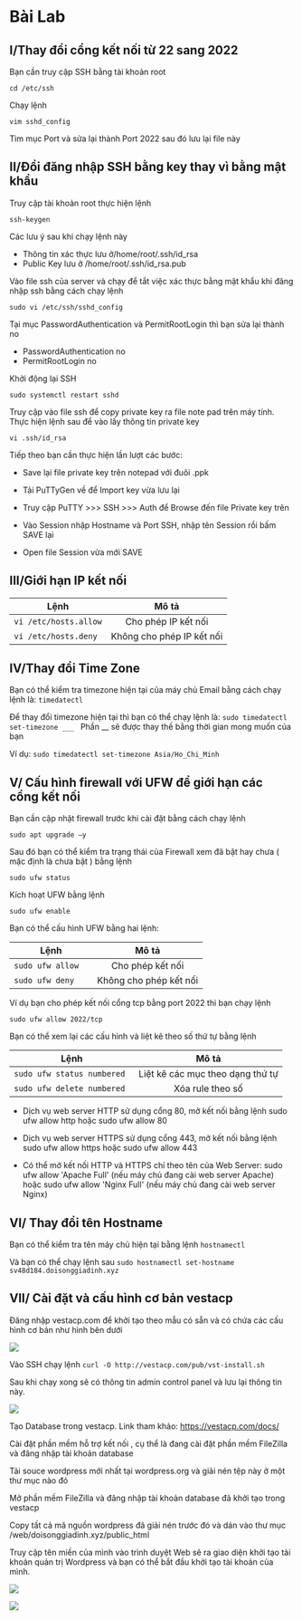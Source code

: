 # Bài Lab
## I/Thay đổi cổng kết nối từ 22 sang 2022
Bạn cần truy cập SSH bằng tài khoản root

` cd /etc/ssh `

Chạy lệnh 

` vim sshd_config `

Tìm mục Port và sửa lại thành Port 2022 sau đó lưu lại file này

## II/Đổi đăng nhập SSH bằng key thay vì bằng mật khẩu

Truy cập tài khoản root thực hiện lệnh

` ssh-keygen `

Các lưu ý sau khi chạy lệnh này
+  Thông tin xác thực lưu ở/home/root/.ssh/id_rsa
+  Public Key lưu ở /home/root/.ssh/id_rsa.pub

Vào file ssh của server và chạy để tắt việc xác thực bằng mật khẩu khi đăng nhập ssh bằng cách chạy lệnh

` sudo vi /etc/ssh/sshd_config `

Tại mục PasswordAuthentication và PermitRootLogin thì bạn sửa lại thành no

+  PasswordAuthentication no
+  PermitRootLogin no

Khởi động lại SSH

` sudo systemctl restart sshd `

Truy cập vào file ssh để copy private key ra file note pad trên máy tính. Thực hiện lệnh sau để vào lấy thông tin private key
 
 ` vi .ssh/id_rsa `
 
Tiếp theo bạn cần thực hiện lần lượt các bước: 
 
 + Save lại file private key trên notepad với đuôi .ppk

 + Tải PuTTyGen về để Import key vừa lưu lại

 + Truy cập PuTTY >>> SSH >>> Auth để Browse đến file Private key trên

 + Vào Session nhập Hostname và Port SSH, nhập tên Session rồi bấm SAVE lại

 + Open file Session vừa mới SAVE

## III/Giới hạn IP kết nối

| Lệnh   | Mô tả     |
| ------------- |:-------------:|
| ` vi /etc/hosts.allow `   | Cho phép IP kết nối   |
| ` vi /etc/hosts.deny `   | Không cho phép IP kết nối       |


## IV/Thay đổi Time Zone

Bạn có thể kiểm tra timezone hiện tại của máy chủ Email bằng cách chạy lệnh là: ` timedatectl `

Để thay đổi timezone hiện tại thì bạn có thể chạy lệnh là: ` sudo timedatectl set-timezone ___  ` Phần __ sẽ được thay thế bằng thời gian mong muốn của bạn

Ví dụ: ` sudo timedatectl set-timezone Asia/Ho_Chi_Minh `

## V/ Cấu hình firewall với UFW để giới hạn các cổng kết nối 

Bạn cần cập nhật firewall trước khi cài đặt bằng cách chạy lệnh 

` sudo apt upgrade –y `

Sau đó bạn có thể kiểm tra trạng thái của Firewall xem đã bật hay chưa ( mặc định là chưa bật ) bằng lệnh 

` sudo ufw status `

Kích hoạt UFW bằng lệnh

` sudo ufw enable `

Bạn có thể cấu hình UFW bằng hai lệnh:

| Lệnh   | Mô tả     |
| ------------- |:-------------:|
| ` sudo ufw allow   `   | Cho phép kết nối   |
| ` sudo ufw deny  `   | Không cho phép kết nối     |

Ví dụ bạn cho phép kết nối cổng tcp bằng port 2022 thì bạn chạy lệnh 

` sudo ufw allow 2022/tcp `

Bạn có thể xem lại các cấu hình và liệt kê theo số thứ tự bằng lệnh 

| Lệnh   | Mô tả     |
| ------------- |:-------------:|
| ` sudo ufw status numbered  `   | Liệt kê các mục theo dạng thứ tự   |
| ` sudo ufw delete numbered  `   | Xóa rule theo số       |

 + Dịch vụ web server HTTP sử dụng cổng 80, mở kết nối bằng lệnh sudo ufw allow http hoặc sudo ufw allow 80 

 + Dịch vụ web server HTTPS sử dụng cổng 443, mở kết nối bằng lệnh sudo ufw allow https hoặc sudo ufw allow 443 

 + Có thể mở kết nối HTTP và HTTPS chỉ theo tên của Web Server: sudo ufw allow 'Apache Full' (nếu máy chủ đang cài web server Apache) hoặc sudo ufw allow 'Nginx Full' (nếu máy chủ đang cài web server Nginx) 

## VI/ Thay đổi tên Hostname

Bạn có thể kiểm tra tên máy chủ hiện tại bằng lệnh ` hostnamectl `

Và bạn có thể chạy lệnh sau ` sudo hostnamectl set-hostname sv48d184.doisonggiadinh.xyz `

## VII/ Cài đặt và cấu hình cơ bản vestacp

Đăng nhập vestacp.com để khởi tạo  theo mẫu có sẵn và có chứa các cấu hình cơ bản như hình bên dưới

![](https://file.matbao.support/system/data/default_home_folder/Hinh/ngapm/msedge_RuYvx6I66A.png)

Vào SSH chạy lệnh ` curl -O http://vestacp.com/pub/vst-install.sh `

Sau khi chạy xong sẽ có thông tin admin control panel và lưu lại thông tin này.

![](https://file.matbao.support/system/data/default_home_folder/Hinh/ngapm/msedge_5vizm06BVZ.png)

Tạo Database trong vestacp. Link tham khảo: https://vestacp.com/docs/

Cài đặt phần mềm hỗ trợ kết nối , cụ thể là đang cài đặt phần mềm FileZilla và đăng nhập tài khoản database

Tải souce wordpress mới nhất tại wordpress.org và giải nén tệp này ở một thư mục nào đó

Mở phần mềm FileZilla và đăng nhập tài khoản database đã khởi tạo trong vestacp

Copy tất cả mã nguồn wordpress đã giải nén trước đó và dán vào thư mục /web/doisonggiadinh.xyz/public_html

Truy cập tên miền của mình vào trình duyệt Web sẽ ra giao diện khởi tạo tài khoản quản trị Wordpress và bạn có thể bắt đầu khởi tạo tài khoản của mình.

![](https://file.matbao.support/system/data/default_home_folder/Hinh/ngapm/Teams_iE9CqYsC9v.png)

![](https://file.matbao.support/system/data/default_home_folder/Hinh/ngapm/Teams_mhyEvuk3LG.png)




